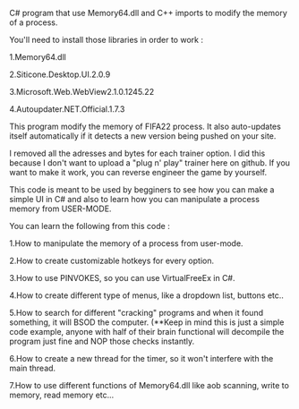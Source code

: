 
C# program that use Memory64.dll and C++ imports to modify the memory of a process.

You'll need to install those libraries in order to work : 

1.Memory64.dll

2.Siticone.Desktop.UI.2.0.9

3.Microsoft.Web.WebView2.1.0.1245.22

4.Autoupdater.NET.Official.1.7.3

This program modify the memory of FIFA22 process. It also auto-updates itself automatically if it detects a new version being pushed on your site.

I removed all the adresses and bytes for each trainer option. I did this because I don't want to upload a "plug n' play" trainer here on github. If you want to make it work, you can reverse engineer the game by yourself.

This code is meant to be used by begginers to see how you can make a simple UI in C# and also to learn how you can manipulate a process memory from USER-MODE.

You can learn the following from this code :

1.How to manipulate the memory of a process from user-mode.

2.How to create customizable hotkeys for every option.

3.How to use PINVOKES, so you can use VirtualFreeEx in C#.

4.How to create different type of menus, like a dropdown list, buttons etc..

5.How to search for different "cracking" programs and when it found something, it will BSOD the computer. (**Keep in mind this is just a simple code example, anyone with half of their brain functional will decompile the program just fine and NOP those checks instantly.

6.How to create a new thread for the timer, so it won't interfere with the main thread.

7.How to use different functions of Memory64.dll like aob scanning, write to memory, read memory etc...

